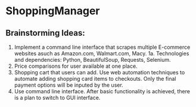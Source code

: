 # ShoppingManager

## Brainstorming Ideas:
1. Implement a command line interface that scrapes multiple E-commerce websites asuch as Amazon.com, Walmart.com, Macy.
  1a. Technologies and dependencies: Python, BeautifulSoup, Requests, Selenium. 
2. Price comparisons for user available at one place. 
3. Shopping cart that users can add. Use web automation techniques to automate adding shopping card items to checkouts. Only the final payment options will be inputed by the user. 
4. Use command line interface. After basic functionality is achieved, there is a plan to switch to GUI interface. 


